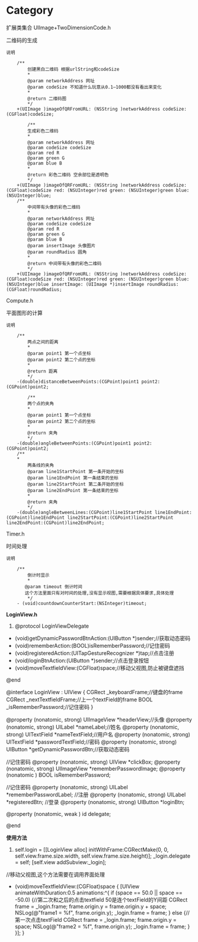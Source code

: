 # Category


扩展类集合
UIImage+TwoDimensionCode.h

二维码的生成

    说明

        /**
            创建黑白二维码 根据urlString和codeSize
            *
            @param networkAddress 网址
            @param codeSize 不知道什么玩意从0.1—1000都没有看出来变化
            *
            @return 二维码图
            */
        +(UIImage )imageOfQRFromURL: (NSString )networkAddress codeSize: (CGFloat)codeSize;

            /**
            生成彩色二维码
            *
            @param networkAddress 网址
            @param codeSize codeSize
            @param red R
            @param green G
            @param blue B
            *
            @return 彩色二维码 空余部位是透明色
            */
        +(UIImage )imageOfQRFromURL: (NSString )networkAddress codeSize: (CGFloat)codeSize red: (NSUInteger)red green: (NSUInteger)green blue: (NSUInteger)blue;
        /**
            中间带有头像的彩色二维码
            *
            @param networkAddress 网址
            @param codeSize codeSize
            @param red R
            @param green G
            @param blue B
            @param insertImage 头像图片
            @param roundRadius 圆角
            *
            @return 中间带有头像的彩色二维码
            */
        +(UIImage )imageOfQRFromURL: (NSString )networkAddress codeSize: (CGFloat)codeSize red: (NSUInteger)red green: (NSUInteger)green blue: (NSUInteger)blue insertImage: (UIImage *)insertImage roundRadius: (CGFloat)roundRadius;

Compute.h

平面图形的计算

    说明

        /**
            两点之间的距离
            *
            @param point1 第一个点坐标
            @param point2 第二个点的坐标
            *
            @return 距离
            */
        -(double)distanceBetweenPoints:(CGPoint)point1 point2:(CGPoint)point2;

            /**
            两个点的夹角
            *
            @param point1 第一个点坐标
            @param point2 第二个点的坐标
            *
            @return 夹角
            */
        -(double)angleBetweenPoints:(CGPoint)point1 point2:(CGPoint)point2;
        /**
        *
            两条线的夹角
            @param line1StartPoint 第一条开始的坐标
            @param line1EndPoint 第一条结束的坐标
            @param line2StartPoint 第二条开始的坐标
            @param line2EndPoint 第一条结束的坐标
            *
            @return 夹角
            */
        -(double)angleBetweenLines:(CGPoint)line1StartPoint line1EndPoint:(CGPoint)line1EndPoint line2StartPoint:(CGPoint)line2StartPoint line2EndPoint:(CGPoint)line2EndPoint;


Timer.h

时间处理

    说明

        /**
            倒计时显示
            *
           @param timeout 倒计时间
           这个方法里面只有对时间的处理,没有显示视图,需要根据具体要求,具体处理
            */
        - (void)countdownCounterStart:(NSInteger)timeout;




**LoginView.h**

 1. @protocol LoginViewDelegate <NSObject>

- (void)getDynamicPasswordBtnAction:(UIButton *)sender;//获取动态密码
- (void)rememberAction:(BOOL)isRememberPassword;//记住密码
- (void)registeredAction:(UITapGestureRecognizer *)tap;//点击注册
- (void)loginBtnAction:(UIButton *)sender;//点击登录按钮
- (void)moveTextfieldView:(CGFloat)space;//移动父视图,防止被键盘遮挡

@end

@interface LoginView : UIView <UITextFieldDelegate> {
    CGRect _keyboardFrame;//键盘的frame
    CGRect _nextTextfieldFrame;//上一个textField的frame
    BOOL   _isRememberPassword;//记住密码
}

@property (nonatomic, strong) UIImageView       *headerView;//头像
@property (nonatomic, strong) UILabel           *nameLabel;//姓名
@property (nonatomic, strong) UITextField       *nameTextField;//用户名
@property (nonatomic, strong) UITextField       *passwordTextField;//密码
@property (nonatomic, strong) UIButton          *getDynamicPasswordBtn;//获取动态密码

//记住密码
@property (nonatomic, strong) UIView            *clickBox;
@property (nonatomic, strong) UIImageView       *rememberPasswordImage;
@property (nonatomic        ) BOOL              isRememberPassword;

//记住密码
@property (nonatomic, strong) UILabel           *rememberPasswordLabel;
//注册
@property (nonatomic, strong) UILabel           *registeredBtn;
//登录
@property (nonatomic, strong) UIButton          *loginBtn;

@property (nonatomic, weak  ) id<LoginViewDelegate> delegate;

@end

**使用方法**

 1. self.login = [[LoginView alloc] initWithFrame:CGRectMake(0, 0, self.view.frame.size.width, self.view.frame.size.height)];
    _login.delegate = self;
    [self.view addSubview:_login];
    
//移动父视图,这个方法需要在调用界面处理
- (void)moveTextfieldView:(CGFloat)space {
    [UIView animateWithDuration:0.5 animations:^{
        if (space == 50.0 || space == -50.0) {//第二次和之后的点击textfield 50是连个textField的Y间距
            CGRect frame = _login.frame;
            frame.origin.y = frame.origin.y + space;
            NSLog(@"frame1 = %f", frame.origin.y);
            _login.frame = frame;
        } else {//第一次点击textField
            CGRect frame = _login.frame;
            frame.origin.y = space;
            NSLog(@"frame2 = %f", frame.origin.y);
            _login.frame = frame;
        }
    }];
}
